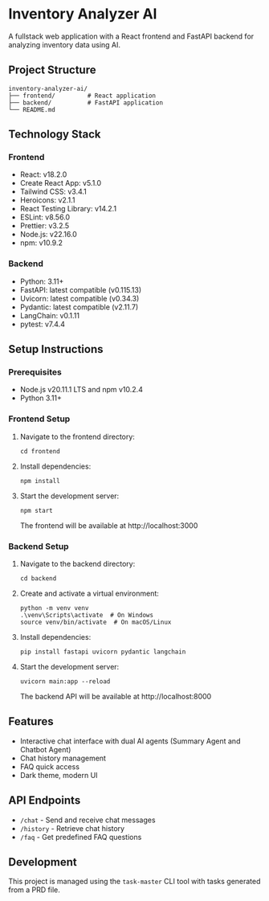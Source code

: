 # Inventory Analyzer AI

A fullstack web application with a React frontend and FastAPI backend for analyzing inventory data using AI.

## Project Structure

```
inventory-analyzer-ai/
├── frontend/         # React application
├── backend/          # FastAPI application
└── README.md
```

## Technology Stack

### Frontend
- React: v18.2.0
- Create React App: v5.1.0
- Tailwind CSS: v3.4.1
- Heroicons: v2.1.1
- React Testing Library: v14.2.1
- ESLint: v8.56.0
- Prettier: v3.2.5
- Node.js: v22.16.0
- npm: v10.9.2

### Backend
- Python: 3.11+
- FastAPI: latest compatible (v0.115.13)
- Uvicorn: latest compatible (v0.34.3)
- Pydantic: latest compatible (v2.11.7)
- LangChain: v0.1.11
- pytest: v7.4.4

## Setup Instructions

### Prerequisites
- Node.js v20.11.1 LTS and npm v10.2.4
- Python 3.11+

### Frontend Setup
1. Navigate to the frontend directory:
   ```
   cd frontend
   ```

2. Install dependencies:
   ```
   npm install
   ```

3. Start the development server:
   ```
   npm start
   ```
   The frontend will be available at http://localhost:3000

### Backend Setup
1. Navigate to the backend directory:
   ```
   cd backend
   ```

2. Create and activate a virtual environment:
   ```
   python -m venv venv
   .\venv\Scripts\activate  # On Windows
   source venv/bin/activate  # On macOS/Linux
   ```

3. Install dependencies:
   ```
   pip install fastapi uvicorn pydantic langchain
   ```

4. Start the development server:
   ```
   uvicorn main:app --reload
   ```
   The backend API will be available at http://localhost:8000

## Features
- Interactive chat interface with dual AI agents (Summary Agent and Chatbot Agent)
- Chat history management
- FAQ quick access
- Dark theme, modern UI

## API Endpoints
- `/chat` - Send and receive chat messages
- `/history` - Retrieve chat history
- `/faq` - Get predefined FAQ questions

## Development
This project is managed using the `task-master` CLI tool with tasks generated from a PRD file.
